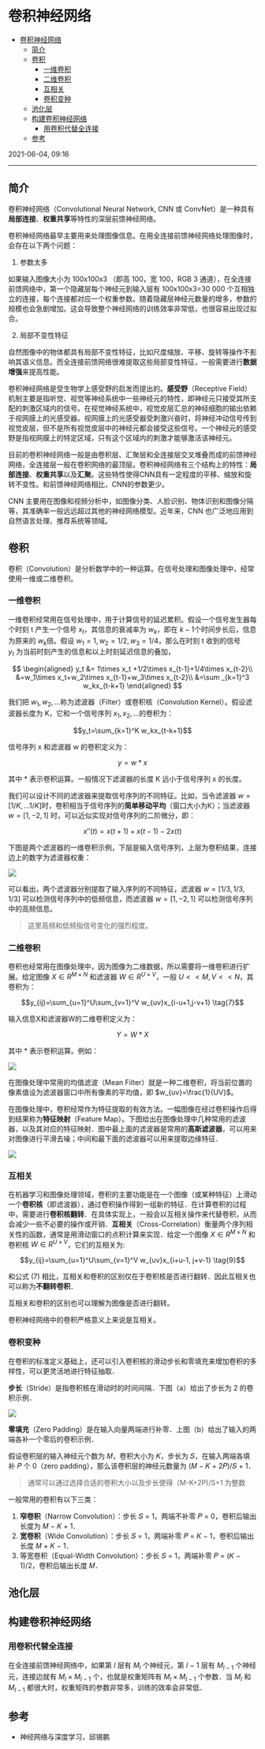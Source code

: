 # 卷积神经网络

- [卷积神经网络](#卷积神经网络)
  - [简介](#简介)
  - [卷积](#卷积)
    - [一维卷积](#一维卷积)
    - [二维卷积](#二维卷积)
    - [互相关](#互相关)
    - [卷积变种](#卷积变种)
  - [池化层](#池化层)
  - [构建卷积神经网络](#构建卷积神经网络)
    - [用卷积代替全连接](#用卷积代替全连接)
  - [参考](#参考)

2021-06-04, 09:16
***

## 简介

卷积神经网络（Convolutional Neural Network, CNN 或 ConvNet）是一种具有**局部连接**、**权重共享**等特性的深层前馈神经网络。

卷积神经网络最早主要用来处理图像信息。在用全连接前馈神经网络处理图像时，会存在以下两个问题：

1. 参数太多

如果输入图像大小为 100x100x3 （即高 100，宽 100，RGB 3 通道），在全连接前馈网络中，第一个隐藏层每个神经元到输入层有 100x100x3=30 000 个互相独立的连接，每个连接都对应一个权重参数。随着隐藏层神经元数量的增多，参数的规模也会急剧增加。这会导致整个神经网络的训练效率非常低，也很容易出现过拟合。

2. 局部不变性特征

自然图像中的物体都具有局部不变性特征，比如尺度缩放、平移、旋转等操作不影响其语义信息。而全连接前馈网络很难提取这些局部变性特征，一般需要进行**数据增强**来提高性能。

卷积神经网络是受生物学上感受野的启发而提出的。**感受野**（Receptive Field）机制主要是指听觉、视觉等神经系统中一些神经元的特性，即神经元只接受其所支配的刺激区域内的信号。在视觉神经系统中，视觉皮层汇总的神经细胞的输出依赖于视网膜上的光感受器。视网膜上的光感受器受刺激兴奋时，将神经冲动信号传到视觉皮层，但不是所有视觉皮层中的神经元都会接受这些信号。一个神经元的感受野是指视网膜上的特定区域，只有这个区域内的刺激才能够激活该神经元。

目前的卷积神经网络一般是由卷积层、汇聚层和全连接层交叉堆叠而成的前馈神经网络，全连接层一般在卷积网络的最顶层。卷积神经网络有三个结构上的特性：**局部连接**、**权重共享**以及**汇聚**。这些特性使得CNN具有一定程度的平移、缩放和旋转不变性。和前馈神经网络相比，CNN的参数更少。

CNN 主要用在图像和视频分析中，如图像分类、人脸识别、物体识别和图像分隔等，其准确率一般远远超过其他的神经网络模型。近年来，CNN 也广泛地应用到自然语言处理、推荐系统等领域。

## 卷积

卷积（Convolution）是分析数学中的一种运算。在信号处理和图像处理中，经常使用一维或二维卷积。

### 一维卷积

一维卷积经常用在信号处理中，用于计算信号的延迟累积。假设一个信号发生器每个时刻 t 产生一个信号 $x_t$，其信息的衰减率为 $w_k$，即在 $k-1$个时间步长后，信息为原来的 $w_k$倍。假设 $w_1=1, w_2=1/2,w_3=1/4$，那么在时刻 t 收到的信号 $y_t$ 为当前时刻产生的信息和以上时刻延迟信息的叠加，

$$
\begin{aligned}
y_t &= 1\times x_t +1/2\times x_{t-1}+1/4\times x_{t-2}\\
&=w_1\times x_t+w_2\times x_{t-1}+w_3\times x_{t-2}\\
&=\sum _{k=1}^3 w_kx_{t-k+1}
\end{aligned}
$$

我们把 $w_1, w_2,...$称为滤波器（Filter）或卷积核（Convolution Kernel）。假设滤波器长度为 K，它和一个信号序列 $x_1, x_2,...$的卷积为：

$$y_t=\sum_{k=1}^K w_kx_{t-k+1}$$

信号序列 x 和滤波器 w 的卷积定义为：

$$y=w*x$$

其中 * 表示卷积运算。一般情况下滤波器的长度 K 远小于信号序列 x 的长度。

我们可以设计不同的滤波器来提取信号序列的不同特征。比如，当令滤波器 $w=[1/K,...1/K]$时，卷积相当于信号序列的**简单移动平均**（窗口大小为K）；当滤波器 $w=[1, -2, 1]$ 时，可以近似实现对信号序列的二阶微分，即：

$$x''(t)=x(t+1)+x(t-1)-2x(t)$$

下图是两个滤波器的一维卷积示例，下层是输入信号序列，上层为卷积结果，连接边上的数字为滤波器权重：

![](images/2021-07-28-17-02-02.png)

可以看出，两个滤波器分别提取了输入序列的不同特征，滤波器 $w=[1/3,1/3,1/3]$ 可以检测信号序列中的低频信息，而滤波器 $w=[1, -2, 1]$ 可以检测信号序列中的高频信息。

> 这里高频和低频指信号变化的强烈程度。

### 二维卷积

卷积也经常用在图像处理中，因为图像为二维数据，所以需要将一维卷积进行扩展。给定图像 $X\in R^{M\times N}$ 和滤波器 $W \in R^{U \times V}$，一般 $U << M, V << N$，其卷积为：

$$y_{ij}=\sum_{u=1}^U\sum_{v=1}^V w_{uv}x_{i-u+1,j-v+1} \tag{7}$$

输入信息X和滤波器W的二维卷积定义为：

$$Y=W*X \tag{8}$$

其中 * 表示卷积运算。例如：

![](images/2021-07-28-17-19-26.png)

在图像处理中常用的均值滤波（Mean Filter）就是一种二维卷积，将当前位置的像素值设为滤波器窗口中所有像素的平均值，即 $w_{uv}=\frac{1}{UV}$。

在图像处理中，卷积经常作为特征提取的有效方法。一幅图像在经过卷积操作后得到结果称为**特征映射**（Feature Map）。下图给出在图像处理中几种常用的滤波器，以及其对应的特征映射．图中最上面的滤波器是常用的**高斯滤波器**，可以用来对图像进行平滑去噪；中间和最下面的滤波器可以用来提取边缘特征．

![](images/2021-07-28-17-27-12.png)

### 互相关

在机器学习和图像处理领域，卷积的主要功能是在一个图像（或某种特征）上滑动一个**卷积核**（即滤波器），通过卷积操作得到一组新的特征．在计算卷积的过程中，需要进行**卷积核翻转**．在具体实现上，一般会以互相关操作来代替卷积，从而会减少一些不必要的操作或开销．**互相关**（Cross-Correlation）衡量两个序列相关性的函数，通常是用滑动窗口的点积计算来实现．给定一个图像 $X \in R^{M \times N}$ 和卷积核 $W \in R^{U \times V}$，它们的互相关为:

$$y_{ij}=\sum_{u=1}^U\sum_{v=1}^V w_{uv}x_{i+u-1, j+v-1} \tag{9}$$

和公式 (7) 相比，互相关和卷积的区别仅在于卷积核是否进行翻转．因此互相关也可以称为**不翻转卷积**．

互相关和卷积的区别也可以理解为图像是否进行翻转。

卷积神经网络中的卷积严格意义上来说是互相关。

### 卷积变种

在卷积的标准定义基础上，还可以引入卷积核的滑动步长和零填充来增加卷积的多样性，可以更灵活地进行特征抽取．

**步长**（Stride）是指卷积核在滑动时的时间间隔．下图（a）给出了步长为 2 的卷积示例．

![](images/2021-07-28-17-53-12.png)

**零填充**（Zero Padding）是在输入向量两端进行补零．上图（b）给出了输入的两端各补一个零后的卷积示例．

假设卷积层的输入神经元个数为 𝑀，卷积大小为 𝐾，步长为 𝑆，在输入两端各填补 𝑃 个 0（zero padding），那么该卷积层的神经元数量为 (𝑀 − 𝐾 + 2𝑃)/𝑆 + 1．

> 通常可以通过选择合适的卷积大小以及步长使得（M-K+2P)/S+1 为整数

一般常用的卷积有以下三类：

1) **窄卷积**（Narrow Convolution）：步长 𝑆 = 1，两端不补零 𝑃 = 0，卷积后输出长度为 𝑀 − 𝐾 + 1．
2) **宽卷积**（Wide Convolution）：步长 𝑆 = 1，两端补零 𝑃 = 𝐾 − 1，卷积后输出长度 𝑀 + 𝐾 − 1．
3) 等宽卷积（Equal-Width Convolution）：步长 𝑆 = 1，两端补零 𝑃 = (𝐾 − 1)/2，卷积后输出长度 𝑀．

## 池化层

## 构建卷积神经网络

### 用卷积代替全连接

在全连接前馈神经网络中，如果第 𝑙 层有 $M_l$ 个神经元，第 𝑙 − 1 层有 $M_{l-1}$ 个神经元，连接边就有 $M_l \times M_{l-1}$ 个，也就是权重矩阵有 $M_l \times M_{l-1}$ 个参数．当 $M_l$ 和 $M_{l-1}$ 都很大时，权重矩阵的参数非常多，训练的效率会非常低．



## 参考

- 神经网络与深度学习，邱锡鹏
